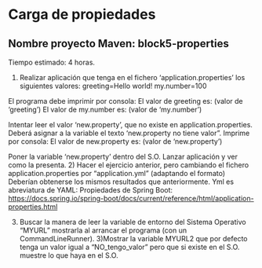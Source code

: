 # Carga de propiedades
## Nombre proyecto Maven: block5-properties
Tiempo estimado: 4 horas.
1) Realizar aplicación que tenga en el fichero ‘application.properties’ los siguientes valores:
   greeting=Hello world!
   my.number=100

El programa debe imprimir por consola:
El valor de greeting es: (valor de ‘greeting’)
El valor de my.number es: (valor de ‘my.number’)

Intentar leer el valor ‘new.property’, que no existe en application.properties. Deberá asignar a la variable el texto ‘new.property no tiene valor”.
Imprime por consola:
El valor de new.property es: (valor de ‘new.property’)

Poner la variable ‘new.property’ dentro del S.O.
Lanzar aplicación y ver como la presenta.
2) Hacer el ejercicio anterior, pero cambiando el fichero application.properties por “application.yml” (adaptando el formato) Deberían obtenerse los mismos resultados que anteriormente.
   Yml es abreviatura de YAML:
   Propiedades de Spring Boot: https://docs.spring.io/spring-boot/docs/current/reference/html/application-properties.html

3) Buscar la manera de leer la variable de entorno del Sistema Operativo “MYURL” mostrarla al arrancar el programa (con un CommandLineRunner).
   3)Mostrar la variable MYURL2 que por defecto tenga un valor igual a “NO_tengo_valor” pero que si existe en el S.O. muestre lo que haya en el S.O.

